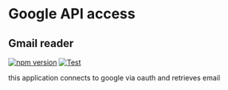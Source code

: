 # Google API access

## Gmail reader

[![npm version](https://img.shields.io/npm/v/@nexys/googleapi.svg)](https://www.npmjs.com/package/@nexys/googleapi)
[![Test](https://github.com/nexys-system/googleapi/actions/workflows/test.yml/badge.svg)](https://github.com/nexys-system/googleapi/actions/workflows/test.yml)

this application connects to google via oauth and retrieves email
